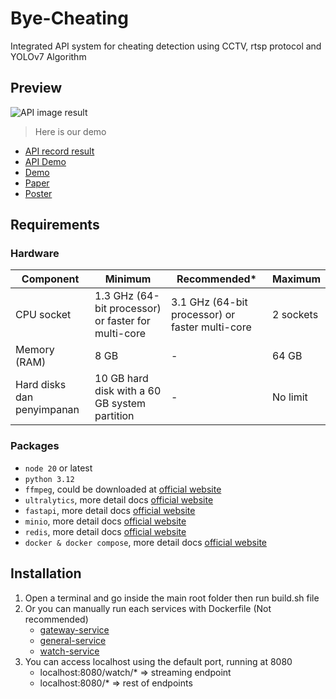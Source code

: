 # Bye-Cheating

Integrated API system for cheating detection using CCTV, rtsp protocol and YOLOv7 Algorithm

## Preview

![API image result](media/thumbnail.jpeg)

> Here is our demo

- [API record result](media/record.mp4)
- [API Demo](https://youtu.be/b1nFwKaM9lg)
- [Demo](https://youtu.be/Jt4vekrCvrE)
- [Paper](media/paper.pdf)
- [Poster](media/poster.png)

## Requirements

### Hardware

| Component                  | Minimum                                             | Recommended\*                                   | Maximum   |
| -------------------------- | --------------------------------------------------- | ----------------------------------------------- | --------- |
| CPU socket                 | 1.3 GHz (64-bit processor) or faster for multi-core | 3.1 GHz (64-bit processor) or faster multi-core | 2 sockets |
| Memory (RAM)               | 8 GB                                                | -                                               | 64 GB     |
| Hard disks dan penyimpanan | 10 GB hard disk with a 60 GB system partition       | -                                               | No limit  |

### Packages

- `node 20` or latest
- `python 3.12`
- `ffmpeg`, could be downloaded at [official website](https://www.ffmpeg.org/download.html)
- `ultralytics`, more detail docs [official website](https://docs.ultralytics.com/models/yolov7/)
- `fastapi`, more detail docs [official website](https://fastapi.tiangolo.com/)
- `minio`, more detail docs [official website](https://min.io/)
- `redis`, more detail docs [official website](https://redis.io/)
- `docker & docker compose`, more detail docs [official website](https://www.docker.com/)

## Installation

1. Open a terminal and go inside the main root folder then run build.sh file
2. Or you can manually run each services with Dockerfile (Not recommended)
   - [gateway-service](./gateway/)
   - [general-service](./general/)
   - [watch-service](./watch/)
3. You can access localhost using the default port, running at 8080
   - localhost:8080/watch/\* => streaming endpoint
   - localhost:8080/\* => rest of endpoints
